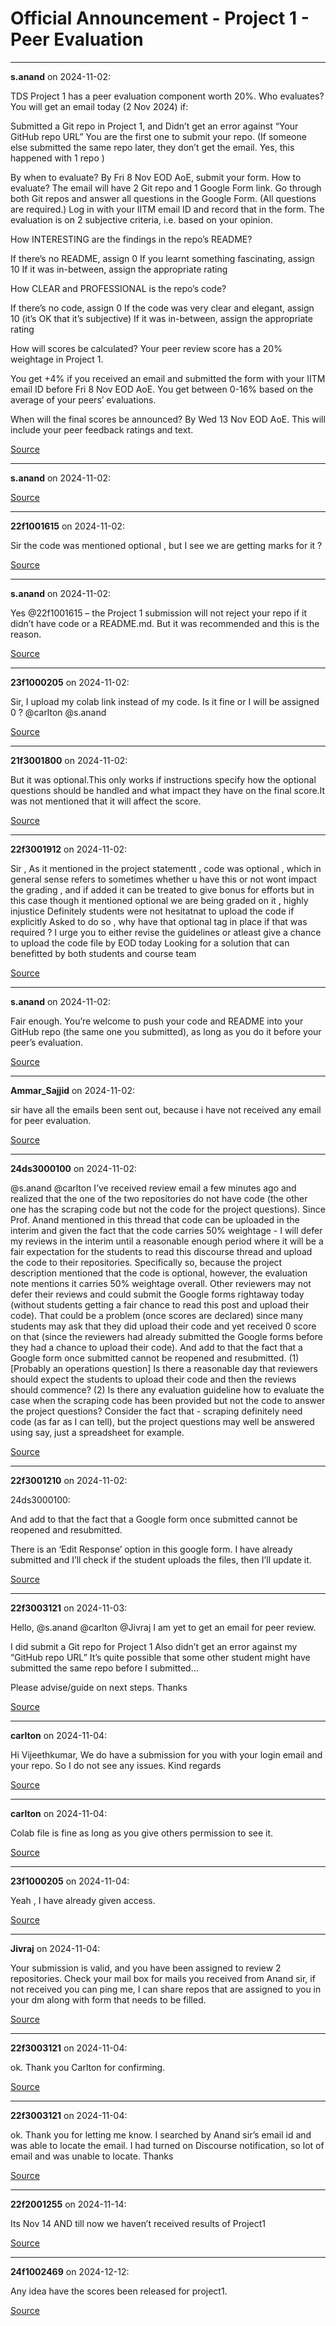 # Official Announcement - Project 1 - Peer Evaluation


---

**s.anand** on 2024-11-02:

TDS Project 1 has a peer evaluation component worth 20%.
Who evaluates? You will get an email today (2 Nov 2024) if:

Submitted a Git repo in Project 1, and
Didn’t get an error against “Your GitHub repo URL”
You are the first one to submit your repo. (If someone else submitted the same repo later, they don’t get the email. Yes, this happened with 1 repo )

By when to evaluate? By Fri 8 Nov EOD AoE, submit your form.
How to evaluate? The email will have 2 Git repo and 1 Google Form link. Go through both Git repos and answer all questions in the Google Form. (All questions are required.)
Log in with your IITM email ID and record that in the form.
The evaluation is on 2 subjective criteria, i.e. based on your opinion.

How INTERESTING are the findings in the repo’s README?

If there’s no README, assign 0
If you learnt something fascinating, assign 10
If it was in-between, assign the appropriate rating


How CLEAR and PROFESSIONAL is the repo’s code?

If there’s no code, assign 0
If the code was very clear and elegant, assign 10 (it’s OK that it’s subjective)
If it was in-between, assign the appropriate rating



How will scores be calculated? Your peer review score has a 20% weightage in Project 1.

You get +4% if you received an email and submitted the form with your IITM email ID before Fri 8 Nov EOD AoE.
You get between 0-16% based on the average of your peers’ evaluations.

When will the final scores be announced? By Wed 13 Nov EOD AoE. This will include your peer feedback ratings and text.

[Source](https://discourse.onlinedegree.iitm.ac.in/t/official-announcement-project-1-peer-evaluation/155218/1)

---

**s.anand** on 2024-11-02:



[Source](https://discourse.onlinedegree.iitm.ac.in/t/official-announcement-project-1-peer-evaluation/155218/2)

---

**22f1001615** on 2024-11-02:

Sir the code was mentioned optional , but I see we are getting marks for it ?

[Source](https://discourse.onlinedegree.iitm.ac.in/t/official-announcement-project-1-peer-evaluation/155218/3)

---

**s.anand** on 2024-11-02:

Yes @22f1001615 – the Project 1 submission will not reject your repo if it didn’t have code or a README.md. But it was recommended and this is the reason.

[Source](https://discourse.onlinedegree.iitm.ac.in/t/official-announcement-project-1-peer-evaluation/155218/4)

---

**23f1000205** on 2024-11-02:

Sir, I upload my colab link instead of my code. Is it fine or I will be assigned 0 ? @carlton @s.anand

[Source](https://discourse.onlinedegree.iitm.ac.in/t/official-announcement-project-1-peer-evaluation/155218/5)

---

**21f3001800** on 2024-11-02:

But it was optional.This only works if instructions specify how the optional questions should be handled and what impact they have on the final score.It was not mentioned that it will affect the score.

[Source](https://discourse.onlinedegree.iitm.ac.in/t/official-announcement-project-1-peer-evaluation/155218/6)

---

**22f3001912** on 2024-11-02:

Sir ,
As it mentioned in the project statementt , code was optional , which in general sense refers to sometimes whether u have this or not wont impact the grading , and if added it can be treated to give bonus for efforts but in this case though it mentioned optional we are being graded on it , highly injustice
Definitely students were not hesitatnat to upload the code if explicitly
Asked to do so , why have that optional tag in place if that was required ?
I urge you to either revise the guidelines or atleast give a chance to upload the code file by EOD today
Looking for a solution that can benefitted by both students and course team

[Source](https://discourse.onlinedegree.iitm.ac.in/t/official-announcement-project-1-peer-evaluation/155218/7)

---

**s.anand** on 2024-11-02:

Fair enough. You’re welcome to push your code and README into your GitHub repo (the same one you submitted), as long as you do it before your peer’s evaluation.

[Source](https://discourse.onlinedegree.iitm.ac.in/t/official-announcement-project-1-peer-evaluation/155218/8)

---

**Ammar_Sajjid** on 2024-11-02:

sir have all the emails been sent out, because i have not received any email for peer evaluation.

[Source](https://discourse.onlinedegree.iitm.ac.in/t/official-announcement-project-1-peer-evaluation/155218/9)

---

**24ds3000100** on 2024-11-02:

@s.anand @carlton I’ve received review email a few minutes ago and realized that the one of the two repositories do not have code (the other one has the scraping code but not the code for the project questions).
Since Prof. Anand mentioned in this thread that code can be uploaded in the interim and given the fact that the code carries 50% weightage - I will defer my reviews in the interim until a reasonable enough period where it will be a fair expectation for the students to read this discourse thread and upload the code to their repositories. Specifically so, because the project description mentioned that the code is optional, however, the evaluation note mentions it carries 50% weightage overall.
Other reviewers may not defer their reviews and could submit the Google forms rightaway today (without students getting a fair chance to read this post and upload their code).
That could be a problem (once scores are declared) since many students may ask that they did upload their code and yet received 0 score on that (since the reviewers had already submitted the Google forms before they had a chance to upload their code). And add to that the fact that a Google form once submitted cannot be reopened and resubmitted.
(1) [Probably an operations question] Is there a reasonable day that reviewers should expect the students to upload their code and then the reviews should commence?
(2) Is there any evaluation guideline how to evaluate the case when the scraping code has been provided but not the code to answer the project questions? Consider the fact that - scraping definitely need code (as far as I can tell), but the project questions may well be answered using say, just a spreadsheet for example.

[Source](https://discourse.onlinedegree.iitm.ac.in/t/official-announcement-project-1-peer-evaluation/155218/10)

---

**22f3001210** on 2024-11-02:




 24ds3000100:

And add to that the fact that a Google form once submitted cannot be reopened and resubmitted.


There is an ‘Edit Response’ option in this google form. I have already submitted and I’ll check if the student uploads the files, then I’ll update it.

[Source](https://discourse.onlinedegree.iitm.ac.in/t/official-announcement-project-1-peer-evaluation/155218/11)

---

**22f3003121** on 2024-11-03:

Hello, @s.anand @carlton @Jivraj
I am yet to get an email for peer review.

I did submit a Git repo for Project 1
Also didn’t get an error against my “GitHub repo URL”
It’s quite possible that some other student might have submitted the same repo before I submitted…

Please advise/guide on next steps. Thanks

[Source](https://discourse.onlinedegree.iitm.ac.in/t/official-announcement-project-1-peer-evaluation/155218/12)

---

**carlton** on 2024-11-04:

Hi Vijeethkumar,
We do have a submission for you with your login email and your repo. So I do not see any issues.
Kind regards

[Source](https://discourse.onlinedegree.iitm.ac.in/t/official-announcement-project-1-peer-evaluation/155218/13)

---

**carlton** on 2024-11-04:

Colab file is fine as long as you give others permission to see it.

[Source](https://discourse.onlinedegree.iitm.ac.in/t/official-announcement-project-1-peer-evaluation/155218/14)

---

**23f1000205** on 2024-11-04:

Yeah , I have already given access.

[Source](https://discourse.onlinedegree.iitm.ac.in/t/official-announcement-project-1-peer-evaluation/155218/15)

---

**Jivraj** on 2024-11-04:

Your submission is valid, and you have been assigned to review 2 repositories.
Check your mail box for mails you received from Anand sir,  if not received you can ping me, I can share repos that are assigned to you in your dm along with form that needs to be filled.

[Source](https://discourse.onlinedegree.iitm.ac.in/t/official-announcement-project-1-peer-evaluation/155218/16)

---

**22f3003121** on 2024-11-04:

ok. Thank you Carlton for confirming.

[Source](https://discourse.onlinedegree.iitm.ac.in/t/official-announcement-project-1-peer-evaluation/155218/17)

---

**22f3003121** on 2024-11-04:

ok. Thank you for letting me know.
I searched by Anand sir’s email id and was able to locate the email. I had turned on Discourse notification, so lot of email and was unable to locate. Thanks

[Source](https://discourse.onlinedegree.iitm.ac.in/t/official-announcement-project-1-peer-evaluation/155218/18)

---

**22f2001255** on 2024-11-14:

Its Nov 14 AND till now we haven’t received results of Project1

[Source](https://discourse.onlinedegree.iitm.ac.in/t/official-announcement-project-1-peer-evaluation/155218/19)

---

**24f1002469** on 2024-12-12:

Any idea have the scores been released for project1.

[Source](https://discourse.onlinedegree.iitm.ac.in/t/official-announcement-project-1-peer-evaluation/155218/20)